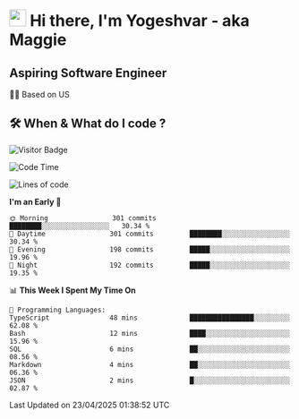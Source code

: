 <h1><img src="https://emojis.slackmojis.com/emojis/images/1531849430/4246/blob-sunglasses.gif?1531849430" width="30"/> Hi there, I'm Yogeshvar - aka Maggie</h1>

## Aspiring Software Engineer
🏂🏻  Based on US 

## 🛠 When & What do I code ?  

![Visitor Badge](https://visitor-badge.feriirawann.repl.co?username=yogeshvar&repo=yogeshvar&label=Visitors&style=plastic&color=%23457BFF&contentType=svg)

<!--START_SECTION:waka-->
![Code Time](http://img.shields.io/badge/Code%20Time-2%2C929%20hrs%201%20min-blue)

![Lines of code](https://img.shields.io/badge/From%20Hello%20World%20I%27ve%20Written-3.9%20million%20lines%20of%20code-blue)

**I'm an Early 🐤** 

```text
🌞 Morning                301 commits         ████████░░░░░░░░░░░░░░░░░   30.34 % 
🌆 Daytime                301 commits         ████████░░░░░░░░░░░░░░░░░   30.34 % 
🌃 Evening                198 commits         █████░░░░░░░░░░░░░░░░░░░░   19.96 % 
🌙 Night                  192 commits         █████░░░░░░░░░░░░░░░░░░░░   19.35 % 
```


📊 **This Week I Spent My Time On** 

```text
💬 Programming Languages: 
TypeScript               48 mins             ████████████████░░░░░░░░░   62.08 % 
Bash                     12 mins             ████░░░░░░░░░░░░░░░░░░░░░   15.96 % 
SQL                      6 mins              ██░░░░░░░░░░░░░░░░░░░░░░░   08.56 % 
Markdown                 4 mins              ██░░░░░░░░░░░░░░░░░░░░░░░   06.36 % 
JSON                     2 mins              █░░░░░░░░░░░░░░░░░░░░░░░░   02.87 % 
```


 Last Updated on 23/04/2025 01:38:52 UTC
<!--END_SECTION:waka-->

